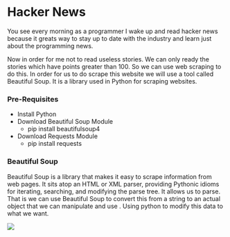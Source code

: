 # Hacker News

You see every morning as a programmer I wake up and read hacker news because it greats way to stay up to date with the industry and learn just about the programming news.

Now in order for me not to read useless stories. We can only ready the stories which have points greater than 100. So we can use web scraping to do this. In order for us to do scrape this website we will use a tool called Beautiful Soup. It is a library used in Python for scraping websites.

### Pre-Requisites

- Install Python
- Download Beautiful Soup Module
  - pip install beautifulsoup4
- Download Requests Module
  - pip install requests

### Beautiful Soup

Beautiful Soup is a library that makes it easy to scrape information from web pages. It sits atop an HTML or XML parser, providing Pythonic idioms for iterating, searching, and modifying the parse tree. It allows us to parse. That is we can use Beautiful Soup to convert this from a string to an actual object that we can manipulate and use . Using python to modify this data to what we want.

<img src="https://res.cloudinary.com/dygfr5kt4/image/upload/v1597111879/soup_txwsxu.png"/>